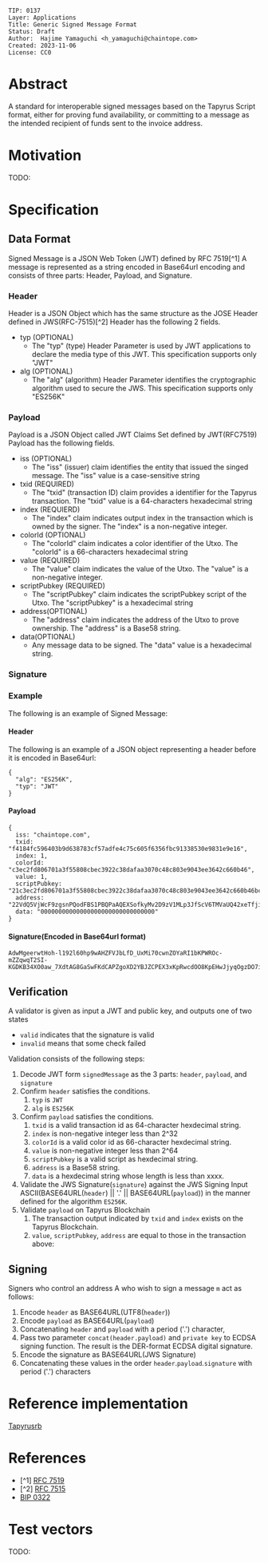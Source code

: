 ```
TIP: 0137
Layer: Applications
Title: Generic Signed Message Format
Status: Draft
Author:  Hajime Yamaguchi <h_yamaguchi@chaintope.com>
Created: 2023-11-06
License: CC0
```

# Abstract

A standard for interoperable signed messages based on the Tapyrus Script format, either for proving fund availability, or committing to a message as the intended recipient of funds sent to the invoice address.

# Motivation

TODO: 


# Specification

## Data Format

Signed Message is a JSON Web Token (JWT) defined by RFC 7519[^1]
A message is represented as a string encoded in Base64url encoding and consists of three parts: Header, Payload, and Signature.

### Header

Header is a JSON Object which has the same structure as the JOSE Header defined in JWS(RFC-7515)[^2]
Header has the following 2 fields.

* typ (OPTIONAL)
  * The "typ" (type) Header Parameter is used by JWT applications to declare the media type of this JWT. This specification supports only "JWT"
* alg (OPTIONAL)
  * The "alg" (algorithm) Header Parameter identifies the cryptographic algorithm used to secure the JWS. This specification supports only "ES256K"

### Payload

Payload is a JSON Object called JWT Claims Set defined by JWT(RFC7519)
Payload has the following fields.

* iss (OPTIONAL)
  * The "iss" (issuer) claim identifies the entity that issued the singed message. The "iss" value is a case-sensitive string
* txid (REQUIRED)
  * The "txid" (transaction ID) claim provides a identifier for the Tapyrus transaction. The "txid" value is a 64-characters hexadecimal string
* index (REQUIERD)
  * The "index" claim indicates output index in the transaction which is owned by the signer. The "index" is a non-negative integer.
* colorId (OPTIONAL)
  * The "colorId" claim indicates a color identifier of the Utxo. The "colorId" is a 66-characters hexadecimal string
* value (REQUIRED)
  * The "value" claim indicates the value of the Utxo. The "value" is a non-negative integer.
* scriptPubkey (REQUIRED)
  * The "scriptPubkey" claim indicates the scriptPubkey script of the Utxo. The "scriptPubkey" is a hexadecimal string
* address(OPTIONAL)
  * The "address" claim indicates the address of the Utxo to prove ownership. The "address" is a Base58 string.
* data(OPTIONAL)
  * Any message data to be signed. The "data" value is a hexadecimal string.

### Signature

### Example

The following is an example of Signed Message:

#### Header

The following is an example of a JSON object representing a header before it is encoded in Base64url:

```
{
  "alg": "ES256K",
  "typ": "JWT"
}
```

#### Payload

```
{
  iss: "chaintope.com",
  txid: "f4184fc596403b9d638783cf57adfe4c75c605f6356fbc91338530e9831e9e16",
  index: 1,
  colorId: "c3ec2fd806701a3f55808cbec3922c38dafaa3070c48c803e9043ee3642c660b46",
  value: 1,
  scriptPubkey: "21c3ec2fd806701a3f55808cbec3922c38dafaa3070c48c803e9043ee3642c660b46bc76a91446c2fbfbecc99a63148fa076de58cf29b0bcf0b088ac",
  address: "22VdQ5VjWcF9zgsnPQodFBS1PBQPaAQEXSofkyMv2D9zV1MLp3JfScV6TMVaUQ42xeTfjieWssAaefMd",
  data: "00000000000000000000000000000000"
}
```

#### Signature(Encoded in Base64url format)

```
AdwMgeerwtHoh-l192l60hp9wAHZFVJbLfD_UxMi70cwnZOYaRI1bKPWROc-mZZqwqT2SI-KGDKB34XO0aw_7XdtAG8GaSwFKdCAPZgoXD2YBJZCPEX3xKpRwcdOO8KpEHwJjyqOgzDO7iKvU8vcnwNrmxYbSW9ERBXukOXolLzeO_Jn
```

## Verification

A validator is given as input a JWT and public key, and outputs one of two states

* `valid` indicates that the signature is valid
* `invalid` means that some check failed

Validation consists of the following steps:

  1. Decode JWT form `signedMessage` as the 3 parts: `header`, `payload`, and `signature`
  2. Confirm `header` satisfies the conditions.
       1. `typ` is `JWT`
       2. `alg` is `ES256K`
  3. Confirm `payload` satisfies the conditions.
        1. `txid` is a valid transaction id as 64-character hexdecimal string.
        2. `index` is non-negative integer less than 2^32
        3. `colorId` is a valid color id as 66-character hexdecimal string.
        4. `value` is non-negative integer less than 2^64
        5. `scriptPubkey` is a valid script as hexdecimal string.
        6. `address` is a Base58 string.
        7. `data` is a hexdecimal string whose length is less than xxxx.
  4. Validate the JWS Signature(`signature`) against the JWS Signing Input ASCII(BASE64URL(`header`) || '.' || BASE64URL(`payload`)) in the manner defined for the algorithm `ES256K`.
  5. Validate `payload` on Tapyrus Blockchain
     1. The transaction output indicated by `txid` and `index` exists on the Tapyrus Blockchain.
     2. `value`, `scriptPubkey`, `address` are equal to those in the transaction above:

## Signing

Signers who control an address A who wish to sign a message `m` act as follows:

  1. Encode `header` as BASE64URL(UTF8(`header`))
  2. Encode `payload` as BASE64URL(`payload`)
  3. Concatenating `header` and `payload` with a period ('.') character, 
  4. Pass two parameter `concat(header.payload)` and `private key` to ECDSA signing function. The result is the DER-format ECDSA digital signature.
  5. Encode the signature as BASE64URL(JWS Signature)
  6. Concatenating these values in the order `header`.`payload`.`signature` with period ('.') characters

# Reference implementation

[Tapyrusrb](https://github.com/chaintope/tapyrusrb)

# References

- [^1] [RFC 7519](https://datatracker.ietf.org/doc/html/rfc7519)
- [^2] [RFC 7515](https://datatracker.ietf.org/doc/html/rfc7515)
- [BIP 0322](https://github.com/bitcoin/bips/blob/master/bip-0322.mediawiki)

# Test vectors

TODO: 
